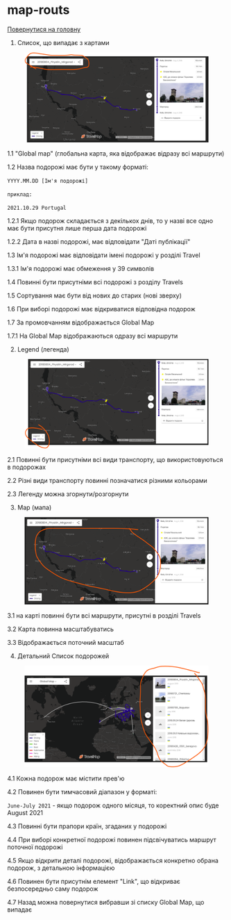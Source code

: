 # map-routs

[Повернутися на головну](../Requirements.md)

1. Список, що випадає з картами

<figure><img src="../../.gitbook/assets/image (5) (1).png" alt=""><figcaption></figcaption></figure>

1.1 "Global map" (глобальна карта, яка відображає відразу всі маршрути)

1.2 Назва подорожі має бути у такому форматі:

`YYYY.MM.DD [Ім'я подорожі]`

`приклад:`&#x20;

`2021.10.29 Portugal`

1.2.1 Якщо подорож складається з декількох днів, то у назві все одно має бути присутня лише перша дата подорожі

1.2.2 Дата в назві подорожі, має відповідати "Даті публікації"

1.3 Ім'я подорожі має відповідати імені подорожі у розділі Travel

1.3.1 Ім'я подорожі має обмеження у 39 символів

1.4 Повинні бути присутніми всі подорожі з розділу Travels

1.5 Сортування має бути від нових до старих (нові зверху)

1.6 При виборі подорожі має відкриватися відповідна подорож

1.7 За промовчанням відображається Global Map

1.7.1 На Global Map відображаються одразу всі маршрути

2. Legend (легенда)

<figure><img src="../../.gitbook/assets/image (6) (1).png" alt=""><figcaption></figcaption></figure>

2.1 Повинні бути присутніми всі види транспорту, що використовуються в подорожах

2.2 Різні види транспорту повинні позначатися різними кольорами

2.3 Легенду можна згорнути/розгорнути

3. Map (мапа)

<figure><img src="../../.gitbook/assets/image (7) (1).png" alt=""><figcaption></figcaption></figure>

3.1 на карті повинні бути всі маршрути, присутні в розділі Travels

3.2 Карта повинна масштабуватись

3.3 Відображається поточний масштаб

4. Детальний Список подорожей

<figure><img src="../../.gitbook/assets/image (8) (1).png" alt=""><figcaption></figcaption></figure>

4.1 Кожна подорож має містити прев'ю

4.2 Повинен бути тимчасовий діапазон у форматі:

`June-July 2021` - якщо подорож одного місяця, то коректний опис буде August 2021

4.3 Повинні бути прапори країн, згаданих у подорожі

4.4 При виборі конкретної подорожі повинен підсвічуватись маршрут поточної подорожі

4.5 Якщо відкрити деталі подорожі, відображається конкретно обрана подорож, з детальною інформацією

4.6 Повинен бути присутнім елемент "Link", що відкриває безпосередньо саму подорож

4.7 Назад можна повернутися вибравши зі списку Global Map, що випадає
